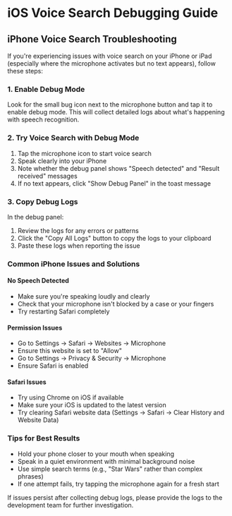 # iOS Voice Search Debugging Guide

## iPhone Voice Search Troubleshooting

If you're experiencing issues with voice search on your iPhone or iPad (especially where the microphone activates but no text appears), follow these steps:

### 1. Enable Debug Mode

Look for the small bug icon next to the microphone button and tap it to enable debug mode. This will collect detailed logs about what's happening with speech recognition.

### 2. Try Voice Search with Debug Mode

1. Tap the microphone icon to start voice search
2. Speak clearly into your iPhone
3. Note whether the debug panel shows "Speech detected" and "Result received" messages
4. If no text appears, click "Show Debug Panel" in the toast message

### 3. Copy Debug Logs

In the debug panel:
1. Review the logs for any errors or patterns
2. Click the "Copy All Logs" button to copy the logs to your clipboard
3. Paste these logs when reporting the issue

### Common iPhone Issues and Solutions

#### No Speech Detected
- Make sure you're speaking loudly and clearly
- Check that your microphone isn't blocked by a case or your fingers
- Try restarting Safari completely

#### Permission Issues
- Go to Settings → Safari → Websites → Microphone
- Ensure this website is set to "Allow"
- Go to Settings → Privacy & Security → Microphone
- Ensure Safari is enabled

#### Safari Issues
- Try using Chrome on iOS if available
- Make sure your iOS is updated to the latest version
- Try clearing Safari website data (Settings → Safari → Clear History and Website Data)

### Tips for Best Results

- Hold your phone closer to your mouth when speaking
- Speak in a quiet environment with minimal background noise
- Use simple search terms (e.g., "Star Wars" rather than complex phrases)
- If one attempt fails, try tapping the microphone again for a fresh start

If issues persist after collecting debug logs, please provide the logs to the development team for further investigation.
